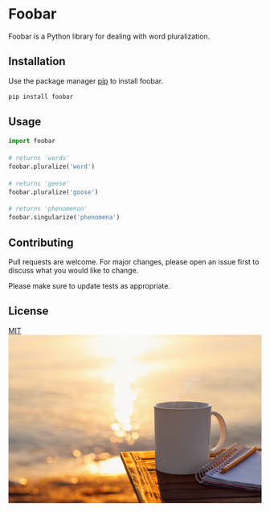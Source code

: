 # Foobar
Foobar is a Python library for dealing with word pluralization.
## Installation
Use the package manager [pip](https://pip.pypa.io/en/stable/) to install foobar.
```bash
pip install foobar
```
## Usage
```python
import foobar

# returns 'words'
foobar.pluralize('word')

# returns 'geese'
foobar.pluralize('goose')

# returns 'phenomenon'
foobar.singularize('phenomena')
```

## Contributing
Pull requests are welcome. For major changes, please open an issue first to discuss what you would like to change.

Please make sure to update tests as appropriate.

## License
[MIT](https://choosealicense.com/licenses/mit/)
![](https://github.com/alaa-22/vcspython2/blob/master/img/img.jpg)
